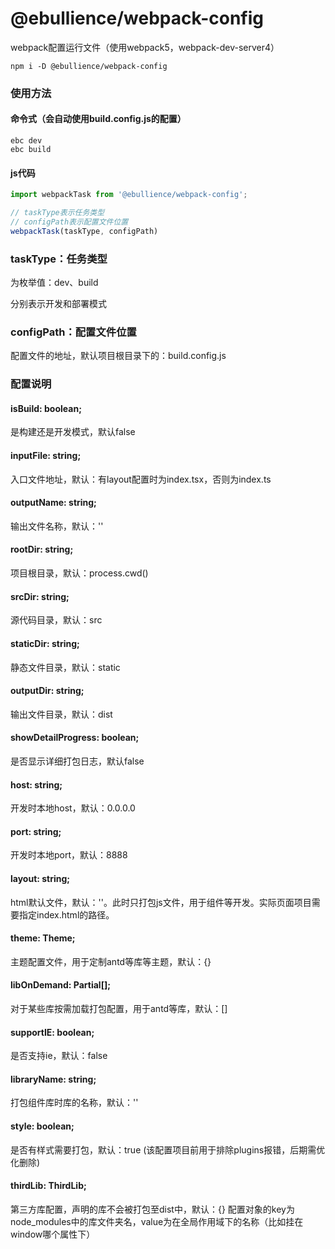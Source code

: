 # @ebullience/webpack-config
webpack配置运行文件（使用webpack5，webpack-dev-server4）

```shell script
npm i -D @ebullience/webpack-config
```

### 使用方法

#### 命令式（会自动使用build.config.js的配置）
```shell script
ebc dev
ebc build
```

#### js代码
```javascript
import webpackTask from '@ebullience/webpack-config';

// taskType表示任务类型
// configPath表示配置文件位置
webpackTask(taskType, configPath)
```

### taskType：任务类型

为枚举值：dev、build

分别表示开发和部署模式

### configPath：配置文件位置

配置文件的地址，默认项目根目录下的：build.config.js

### 配置说明

#### isBuild: boolean;
是构建还是开发模式，默认false

#### inputFile: string;
入口文件地址，默认：有layout配置时为index.tsx，否则为index.ts

#### outputName: string;
输出文件名称，默认：''

#### rootDir: string;
项目根目录，默认：process.cwd()

#### srcDir: string;
源代码目录，默认：src

#### staticDir: string;
静态文件目录，默认：static

#### outputDir: string;
输出文件目录，默认：dist

#### showDetailProgress: boolean;
是否显示详细打包日志，默认false

#### host: string;
开发时本地host，默认：0.0.0.0

#### port: string;
开发时本地port，默认：8888

#### layout: string;
html默认文件，默认：''。此时只打包js文件，用于组件等开发。实际页面项目需要指定index.html的路径。

#### theme: Theme;
主题配置文件，用于定制antd等库等主题，默认：{}

#### libOnDemand: Partial<LibraryImport>[];
对于某些库按需加载打包配置，用于antd等库，默认：[]

#### supportIE: boolean;
是否支持ie，默认：false

#### libraryName: string;
打包组件库时库的名称，默认：''

#### style: boolean;
是否有样式需要打包，默认：true
(该配置项目前用于排除plugins报错，后期需优化删除)

#### thirdLib: ThirdLib;
第三方库配置，声明的库不会被打包至dist中，默认：{}
配置对象的key为node_modules中的库文件夹名，value为在全局作用域下的名称（比如挂在window哪个属性下）
